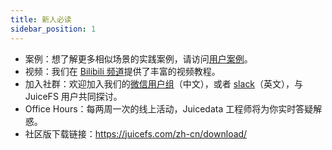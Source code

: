 ```yaml
---
title: 新人必读
sidebar_position: 1
---
```


* 案例：想了解更多相似场景的实践案例，请访问[用户案例](https://juicefs.com/zh-cn/blog/user-stories)。
* 视频：我们在 [Bilibili 频道](https://space.bilibili.com/1206844881)提供了丰富的视频教程。
* 加入社群：欢迎加入我们的[微信用户组](https://chat.openai.com/c/cf5fc4ac-8e50-4aff-950f-c8765b0db809#)（中文），或者 [slack](https://juicefs.slack.com/join/shared_invite/zt-n9h5qdxh-YD7e0JxWdesSEa9vY_f_DA#/shared-invite/email)（英文），与JuiceFS 用户共同探讨。
* Office Hours：每两周一次的线上活动，Juicedata 工程师将为你实时答疑解惑。
* 社区版下载链接：https://juicefs.com/zh-cn/download/
